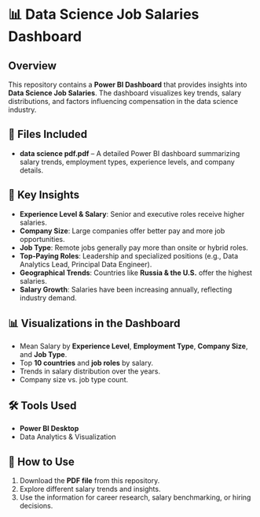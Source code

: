 
# 📊 Data Science Job Salaries Dashboard  

## Overview  
This repository contains a **Power BI Dashboard** that provides insights into **Data Science Job Salaries**. The dashboard visualizes key trends, salary distributions, and factors influencing compensation in the data science industry.  

## 📂 Files Included  
- **data science pdf.pdf** – A detailed Power BI dashboard summarizing salary trends, employment types, experience levels, and company details.  

## 📌 Key Insights  
- **Experience Level & Salary**: Senior and executive roles receive higher salaries.  
- **Company Size**: Large companies offer better pay and more job opportunities.  
- **Job Type**: Remote jobs generally pay more than onsite or hybrid roles.  
- **Top-Paying Roles**: Leadership and specialized positions (e.g., Data Analytics Lead, Principal Data Engineer).  
- **Geographical Trends**: Countries like **Russia & the U.S.** offer the highest salaries.  
- **Salary Growth**: Salaries have been increasing annually, reflecting industry demand.  

## 📊 Visualizations in the Dashboard  
- Mean Salary by **Experience Level**, **Employment Type**, **Company Size**, and **Job Type**.  
- Top **10 countries** and **job roles** by salary.  
- Trends in salary distribution over the years.  
- Company size vs. job type count.  

## 🛠️ Tools Used  
- **Power BI Desktop**  
- Data Analytics & Visualization  

## 🚀 How to Use  
1. Download the **PDF file** from this repository.  
2. Explore different salary trends and insights.  
3. Use the information for career research, salary benchmarking, or hiring decisions. 
